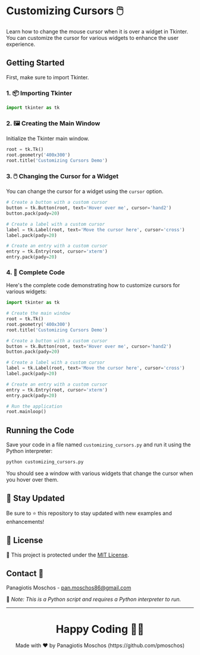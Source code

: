 # Customizing Cursors 🖱️

Learn how to change the mouse cursor when it is over a widget in Tkinter. You can customize the cursor for various widgets to enhance the user experience.

## Getting Started

First, make sure to import Tkinter.

### 1. 📦 **Importing Tkinter**

```python
import tkinter as tk
```

### 2. 🖼️ **Creating the Main Window**

Initialize the Tkinter main window.

```python
root = tk.Tk()
root.geometry('400x300')
root.title('Customizing Cursors Demo')
```

### 3. 🖱️ **Changing the Cursor for a Widget**

You can change the cursor for a widget using the `cursor` option.

```python
# Create a button with a custom cursor
button = tk.Button(root, text='Hover over me', cursor='hand2')
button.pack(pady=20)

# Create a label with a custom cursor
label = tk.Label(root, text='Move the cursor here', cursor='cross')
label.pack(pady=20)

# Create an entry with a custom cursor
entry = tk.Entry(root, cursor='xterm')
entry.pack(pady=20)
```

### 4. 📑 **Complete Code**

Here's the complete code demonstrating how to customize cursors for various widgets:

```python
import tkinter as tk

# Create the main window
root = tk.Tk()
root.geometry('400x300')
root.title('Customizing Cursors Demo')

# Create a button with a custom cursor
button = tk.Button(root, text='Hover over me', cursor='hand2')
button.pack(pady=20)

# Create a label with a custom cursor
label = tk.Label(root, text='Move the cursor here', cursor='cross')
label.pack(pady=20)

# Create an entry with a custom cursor
entry = tk.Entry(root, cursor='xterm')
entry.pack(pady=20)

# Run the application
root.mainloop()
```

## Running the Code

Save your code in a file named `customizing_cursors.py` and run it using the Python interpreter:

```sh
python customizing_cursors.py
```

You should see a window with various widgets that change the cursor when you hover over them.

## 📢 Stay Updated

Be sure to ⭐ this repository to stay updated with new examples and enhancements!

## 📄 License

🔐 This project is protected under the [MIT License](https://mit-license.org/).

## Contact 📧

Panagiotis Moschos - pan.moschos86@gmail.com

🔗 *Note: This is a Python script and requires a Python interpreter to run.*

---

<h1 align=center>Happy Coding 👨‍💻 </h1>

<p align="center">
  Made with ❤️ by Panagiotis Moschos (https://github.com/pmoschos)
</p>
